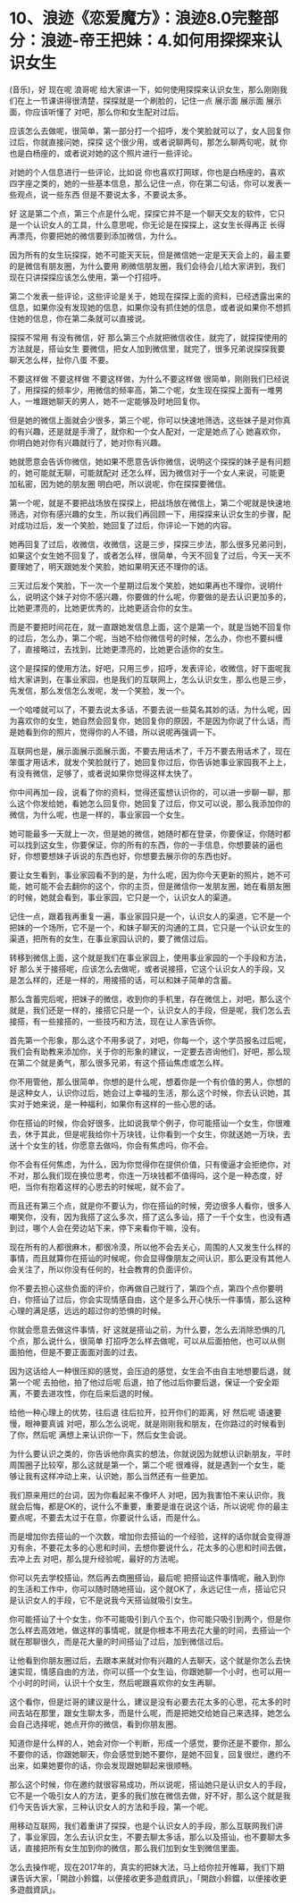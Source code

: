 # 10、浪迹《恋爱魔方》：浪迹8.0完整部分：浪迹-帝王把妹：4.如何用探探来认识女生

(音乐)，好 现在呢 浪哥呢 给大家讲一下，如何使用探探来认识女生，那么刚刚我们在上一节课讲得很清楚，探探就是一个刷脸的，记住一点 展示面 展示面 展示面，你应该听懂了 对吧，那么你和女生配对过后。

应该怎么去做呢，很简单，第一部分打一个招呼，发个笑脸就可以了，女人回复你过后，你就直接问她，探探 这个很少用，或者说聊两句，那怎么聊两句呢，就 你也是白杨座的，或者说对她的这个照片进行一些评论。

对她的个人信息进行一些评论，比如说 你也喜欢打网球，你也是白杨座的，喜欢四字座之类的，她的一些基本信息，那么记住一点，你在第二句话，你可以发表一些观点，说一些东西 但是不要说太多，不要说太多。

好 这是第二个点，第三个点是什么呢，探探它并不是一个聊天交友的软件，它只是一个认识女人的工具，什么意思呢，你无论是在探探上，这女生长得再正 长得再漂亮，你要把她的微信要到添加微信，为什么。

因为所有的女生玩探探，她不可能天天玩，但是微信她一定是天天会上的，最主要的是微信有朋友圈，为什么要用 刷微信朋友圈，我们会待会儿给大家讲到，我们现在只讲探探应该怎么使用，第一个打招呼。

第二个发表一些评论，这些评论是关于，她现在探探上面的资料，已经透露出来的信息，如果你没有发现她的信息，如果你没有抓住她的信息，或者说如果你不想抓住她的信息，你在第二条就可以直接说。

探探不常用 有没有微信，好 那么第三个点就把微信收住，就完了，就探探使用的方法就是，搭讪女生 要微信，把女人加到微信里，就完了，很多兄弟说探探我要聊天怎么样，扯你八蛋 不要。

不要这样做 不要这样做 不要这样做，为什么不要这样做 很简单，刚刚我们已经说了，用探探的频率少，用微信的频率高，第二个呢，女生现在探探上面有一堆男人，一堆跟她聊天的男人，她不一定能够及时地回复你。

但是她的微信上面就会少很多，第三个呢，你可以快速地筛选，这些妹子是对你真的有兴趣，还是就是手滑了，就你和一个女人配对，一定是她点了心 她喜欢你，你明白她对你有兴趣就行了，她对你有兴趣。

她就愿意会告诉你微信，她如果不愿意告诉你微信，说明这个探探的妹子是有问题的，她可能就无聊，可能就配对 还怎么样，因为微信对于一个女人来说，可能更加私密，因为她的朋友圈 明白吧，所以说呢，你在探探要微信。

第一个呢，就是不要把战场放在探探上，把战场放在微信上，第二个呢就是快速地筛选，对你有感兴趣的女生，所以我们再回顾一下，用探探来认识女生的步骤，配对成功过后，发一个笑脸，她回复了过后，你评论一下她的内容。

她再回复了过后，收微信，收微信，这是三步，探探三步法，那么很多兄弟问到，如果这个女生她不回复了，或者怎么样，很简单，今天不回复了过后，今天一天不要理她了，明天跟她发个笑脸，她如果明天还不理你的话。

三天过后发个笑脸，下一次一个星期过后发个笑脸，她如果再也不理你，说明什么，说明这个妹子对你不感兴趣，你要做的什么呢，你要做的是去认识更加多的，比她更漂亮的，比她更优秀的，比她更适合你的女生。

而是不要把时间花在，就一直跟她发信息上面，这个是第一个，就是当她不回复你的过后，怎么办，第二个呢，当她不给你微信号的时候，怎么办，你也不要纠缠了，直接略过，去找到，比她更漂亮的，比她更合适你的女生。

这个是探探的使用方法，好吧，只用三步，招呼，发表评论，收微信，好下面呢我给大家讲到，在事业家园，也是我们的互联网上，怎么认识女生，那么也是三步，先发信，那么发信怎么发呢，发一个笑脸，发一个。

一个哈喽就可以了，不要去说太多话，不要去说一些莫名其妙的话，为什么呢，因为喜欢你的女生，她自然会回复你，她回复你的原因，不是因为你说了什么话，而是她看到你的照片，觉得你的人不错，所以说呢再强调一下。

互联网也是，展示面展示面展示面，不要去用话术了，千万不要去用话术了，现在笨蛋才用话术，就发个笑脸就行了，她回复你过后，你告诉她事业家园我不上上，有没有微信，足够了，或者说如果你觉得这样太快了。

你中间再加一段，说看了你的资料，觉得还蛮想认识你的，可以进一步聊一聊，那么这个你发给她，看她怎么回复你，她回复了过后，你又可以说，那么我添加你的微信，为什么呢，也是一样的，事业家园一个女生。

她可能最多一天就上一次，但是她的微信，她随时都在登录，你要保证，你随时都可以找到这女生，你要保证，你的所有的东西，你的一手信息，你想要装的逼也好，你想要想妹子诉说的东西也好，你想要去展示你的东西也好。

要让女生看到，事业家园看不到的是，为什么呢，因为你今天更新的照片，她不可能，她可能不会去翻你的这个，你的主页，但是微信你一发朋友圈，她在看朋友圈的时候，她就会看到，事业家园，它只是一个，认识女人的渠道。

记住一点，跟着我再重复一遍，事业家园只是一个，认识女人的渠道，它不是一个把妹的一个场所，它不是一个，和妹子聊天的沟通的工具，它只是一个认识女生的渠道，把所有的女生，在事业家园认识的，要了微信过后。

转移到微信上面，这个就是我们在事业家园上，使用事业家园的一个手段和方法，好 那么关于接搭呢，应该怎么去做呢，或者说接搭，它这个认识女人的手段，又是怎么样的，还是一样的，用接搭的话，可以和妹子简单的含蓄。

那么含蓄完后呢，把妹子的微信，收到你的手机里，存在微信上，对吧，那么这个就是，我们还是一样的，接搭它只是一个，认识女人的手段，但是呢，我们怎么去接搭，有一些接搭的，一些技巧和方法，现在让人家告诉你。

首先第一个形象，那么这个不用多说了，对吧，你每一个，这个学员报名过后呢，我们会有助教来添加你，关于你的形象的建议，一定要去咨询他们，好吧，那么现在第二个就是勇气，那么很多兄弟，有这个搭讪焦虑或怎么样。

你不用管他，那么很简单，你想的是什么呢，想着你是一个有价值的男人，你想的是这种女人，认识你过后，她会过上幸福的生活，那么这个时候，你去认识她，其实对于她来说，是一种福利，如果你有这样的一些心思的话。

你在搭讪的时候，你会好很多，比如说我举个例子，你可能搭讪一个女生，你很难去，休于其此，但是呢我给你十万块钱，让你看到一个女生，你就送她一万块，去送十个女生的钱，你愿意去做吗，你会有焦虑吗，你不会。

你不会有任何焦虑，为什么，因为你觉得你在提供价值，只有傻逼才会拒绝你，对不对，那么我们现在换位思考，你连一万块钱都不值得吗，这个是一种态度，好吧，当你有抱着这样的心思去的时候呢，就不会了。

而且还有第三个点，就是你不要认为，你在搭讪的时候，旁边很多人看你，很多人嘲笑你，没有，因为我搭了这么多次，搭了这么多讪，搭了一千个女生，也没有遇到过，哪个人会在旁边站下来，停下来看你干嘛，没有。

现在所有的人都很麻木，都很冷漠，所以他不会去关心，周围的人又发生什么样的事情，而且就算你在搭讪的时候呢，你会显得像朋友之间认识，那么更没有其他人会关注了，所以你没有任何的，社会教育的负面评价。

你不要去担心这些负面的评价，你再做自己就行了，第四个点，第四个点你要明白，你搭讪了过后，你会实现情感自由，这个是多么开心快乐一件事情，那么这种心理的满足感，远远的超过你的恐惧的时候。

你就会愿意去做这件事情，好 这就是搭讪之前，为什么要，怎么去消除恐惧的几个点，那么说什么，很简单 打招呼怎么样去做呢，可以从后面拍他，也可以从侧面拍他，但是不要正面面对面的过去。

因为这话给人一种很压抑的感觉，会压迫的感觉，女生会不由自主地想要后退，就第一个呢 去拍他，拍了他过后呢 后退，拍了他过后你要后退，保证一个安全距离，不要去进攻性，你在后来后退的时候。

给他一种心理上的优势，往后退 往后拉开，拉开你们的距离，好 然后呢 语速要慢，眼神要真诚 对吧，那么怎么说呢，就是刚刚我和朋友，在你路过的时候看到了你，然后呢 满想上来认识你一下，然后女生会说。

为什么要认识之类的，你告诉他你真实的想法，你就说因为就想认识新朋友，平时周围圈子比较窄，那么这就是第一个，第二个呢 很难得，就是遇到一个女生，能够让我有这样冲动上来，认识她，那么当然还有一些更加。

我们原来用烂的台词，因为你看起来不像坏人 对吧，因为我害怕不来认识你，我就会后悔，都是OK的，说什么不重要，重要是谁在说这个话，所以说呢 你的最主要点呢，不要去太过于在意，你要说什么话，而是什么。

而是增加你去搭讪的一个次数，增加你去搭讪的一个经验，这样的话你就会变得游刃有余，不要花太多的心思和时间，去想你要说什么，花太多的心思和时间去做，去冲上去 对吧，那么提升经验呢，最好的方法呢。

你可以先去学校搭讪，然后再去商圈搭讪，最后呢 把搭讪这件事情呢，融入到你的生活和工作中，你可以随时随地搭讪，这个就OK了，永远记住一点，搭讪它只是认识女人的手段，它不是说我今天搭讪就吸引女生。

你可能搭讪了十个女生，你不可能吸引到八个五个，你可能只吸引到两个，但是你怎么样去高效地，做这样的事情呢，就是你根本不用去花大量的时间，去搭讪一个就在那聊很久，而是花大量的时间搭讪了过后，加到微信过后。

让他看到你朋友圈过后，去跟本来就对你有兴趣的人去聊天，这个就是你怎么去快速实现，情感自由的方法，你可以搭一个女生讪，你跟她聊一个小时，也可以用一个小时的时间，认识十个女生，然后呢跟喜欢你的女生再聊。

这个看你，但是烂哥的建议是什么，建议是没有必要去花太多的心思，花太多的时间去站在那里，跟女生聊太多，而是什么呢，而是把她交给她自己来选择，她怎么会自己选择呢，她点开你的微信，看到你朋友圈。

知道你是什么样的人，她会对你一个判断，形成一个感觉，要你还是不要你，那么不要你的话，你跟她聊天，你会感觉到她不要你，是她不回复，回复很烂，邀约不出来，如果她要你的话，你会发现跟她聊起来很顺畅。

那么这个时候，你在邀约就很容易成功，所以说呢，搭讪她只是认识女人的手段，它不是一个吸引女人的方法，更多的我们放在微信去做，好不好，那么这个就是我们今天告诉大家，三种认识女人的方法和手段，第一个呢。

用移动互联网，我们着重讲了探探，也是个认识女人的手段，那么互联网我们讲了，事业家园，怎么去认识女生，不要去聊太多话，那么以及搭讪，也不要聊太多话，直接把所有女生加到你的微信，那么我们加到女生到微信里面。

怎么去操作呢，现在2017年的，真实的把妹大法，马上给你拉开帷幕，我们下期课告诉大家，「開啟小鈴鐺，以便接收更多遊戲資訊」，「開啟小鈴鐺，以便接收更多遊戲資訊」。

